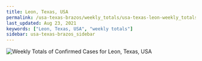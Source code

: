 ```yaml
---
title: Leon, Texas, USA
permalink: /usa-texas-brazos/weekly_totals/usa-texas-leon-weekly_totals.html
last_updated: Aug 23, 2021
keywords: ["Leon, Texas, USA", "weekly totals"]
sidebar: usa-texas-brazos_sidebar
---
```


![Weekly Totals of Confirmed Cases for Leon, Texas, USA](/covid_tracker/images/graphs/usa-texas-leon-weekly_totals_graph.png)
